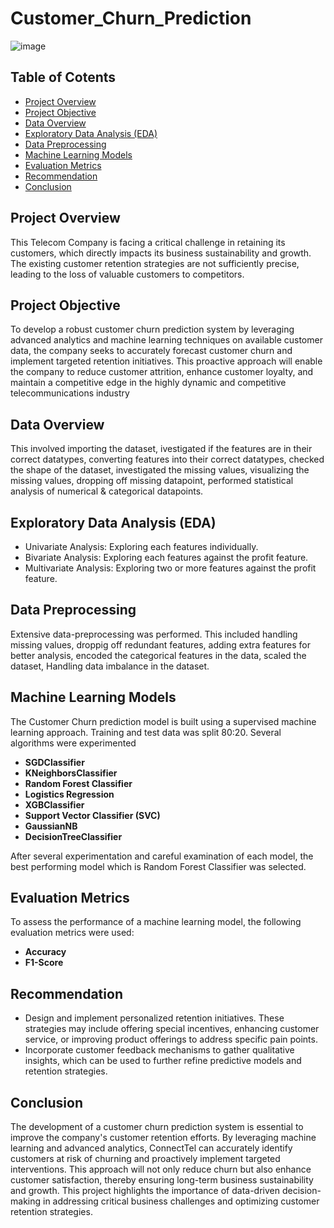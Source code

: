 # Customer_Churn_Prediction

![image](https://github.com/user-attachments/assets/3ff73a4f-d5c4-47ee-95a6-8fcda7891687)

## Table of Cotents
- [Project Overview](#project-overview)
- [Project Objective](#project-objective)
- [Data Overview](#data-overview)
- [Exploratory Data Analysis (EDA)](#exploratory-data-analysis-EDA)
- [Data Preprocessing](#data-preprocessing)
- [Machine Learning Models](#machine-learning-models)
- [Evaluation Metrics](#evaluation-metrics)
- [Recommendation](#recommendation)
- [Conclusion](#conclusion)

## Project Overview
This Telecom Company is facing a critical challenge in retaining its customers, which directly impacts its business sustainability and growth. The existing customer retention strategies are not sufficiently precise, leading to the loss of valuable customers to competitors.

## Project Objective
To develop a robust customer churn prediction system by leveraging advanced analytics and machine learning techniques on available customer data, the company seeks to accurately forecast customer churn and implement targeted retention initiatives. This proactive approach will enable the company to reduce customer attrition, enhance customer loyalty, and maintain a competitive edge in the highly dynamic and competitive telecommunications industry

## Data Overview
This involved importing the dataset, ivestigated if the features are in their correct datatypes, converting features into their correct datatypes, checked the shape of the dataset, investigated the missing values, visualizing the missing values, dropping off missing datapoint, performed statistical analysis of numerical & categorical datapoints.

## Exploratory Data Analysis (EDA)
- Univariate Analysis: Exploring each features individually.
- Bivariate Analysis: Exploring each features against the profit feature.
- Multivariate Analysis: Exploring two or more features against the profit feature.

## Data Preprocessing
Extensive data-preprocessing was performed. This included handling missing values, droppig off redundant features, adding extra features for better analysis, encoded the categorical features in the data, scaled the dataset, Handling data imbalance in the dataset. 

## Machine Learning Models
The Customer Churn prediction model is built using a supervised machine learning approach. Training and test data was split 80:20. Several algorithms were experimented
- **SGDClassifier**
- **KNeighborsClassifier**
- **Random Forest Classifier**
- **Logistics Regression**
- **XGBClassifier**
- **Support Vector Classifier (SVC)**
- **GaussianNB**
- **DecisionTreeClassifier**

After several experimentation and careful examination of each model, the best performing model which is Random Forest Classifier was selected.

## Evaluation Metrics
To assess the performance of a machine learning model, the following evaluation metrics were used:
- **Accuracy**
- **F1-Score**

## Recommendation
- Design and implement personalized retention initiatives. These strategies may include offering special incentives, enhancing customer service, or improving product offerings to address specific pain points.
- Incorporate customer feedback mechanisms to gather qualitative insights, which can be used to further refine predictive models and retention strategies.

## Conclusion
The development of a customer churn prediction system is essential to improve the company's customer retention efforts. By leveraging machine learning and advanced analytics, ConnectTel can accurately identify customers at risk of churning and proactively implement targeted interventions. This approach will not only reduce churn but also enhance customer satisfaction, thereby ensuring long-term business sustainability and growth. This project highlights the importance of data-driven decision-making in addressing critical business challenges and optimizing customer retention strategies.
